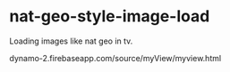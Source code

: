 # nat-geo-style-image-load
Loading images like nat geo in tv.

dynamo-2.firebaseapp.com/source/myView/myview.html

